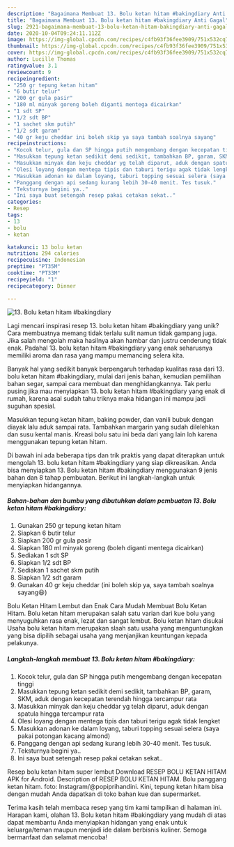 ```yaml
---
description: "Bagaimana Membuat 13. Bolu ketan hitam #bakingdiary Anti Gagal"
title: "Bagaimana Membuat 13. Bolu ketan hitam #bakingdiary Anti Gagal"
slug: 2921-bagaimana-membuat-13-bolu-ketan-hitam-bakingdiary-anti-gagal
date: 2020-10-04T09:24:11.112Z
image: https://img-global.cpcdn.com/recipes/c4fb93f36fee3909/751x532cq70/13-bolu-ketan-hitam-bakingdiary-foto-resep-utama.jpg
thumbnail: https://img-global.cpcdn.com/recipes/c4fb93f36fee3909/751x532cq70/13-bolu-ketan-hitam-bakingdiary-foto-resep-utama.jpg
cover: https://img-global.cpcdn.com/recipes/c4fb93f36fee3909/751x532cq70/13-bolu-ketan-hitam-bakingdiary-foto-resep-utama.jpg
author: Lucille Thomas
ratingvalue: 3.1
reviewcount: 9
recipeingredient:
- "250 gr tepung ketan hitam"
- "6 butir telur"
- "200 gr gula pasir"
- "180 ml minyak goreng boleh diganti mentega dicairkan"
- "1 sdt SP"
- "1/2 sdt BP"
- "1 sachet skm putih"
- "1/2 sdt garam"
- "40 gr keju cheddar ini boleh skip ya saya tambah soalnya sayang"
recipeinstructions:
- "Kocok telur, gula dan SP hingga putih mengembang dengan kecepatan tinggi"
- "Masukkan tepung ketan sedikit demi sedikit, tambahkan BP, garam, SKM, aduk dengan kecepatan terendah hingga tercampur rata"
- "Masukkan minyak dan keju cheddar yg telah diparut, aduk dengan spatula hingga tercampur rata"
- "Olesi loyang dengan mentega tipis dan taburi terigu agak tidak lengket"
- "Masukkan adonan ke dalam loyang, taburi topping sesuai selera (saya pakai potongan kacang almond)"
- "Panggang dengan api sedang kurang lebih 30-40 menit. Tes tusuk."
- "Teksturnya begini ya.."
- "Ini saya buat setengah resep pakai cetakan sekat.."
categories:
- Resep
tags:
- 13
- bolu
- ketan

katakunci: 13 bolu ketan 
nutrition: 294 calories
recipecuisine: Indonesian
preptime: "PT35M"
cooktime: "PT33M"
recipeyield: "1"
recipecategory: Dinner

---
```



![13. Bolu ketan hitam #bakingdiary](https://img-global.cpcdn.com/recipes/c4fb93f36fee3909/751x532cq70/13-bolu-ketan-hitam-bakingdiary-foto-resep-utama.jpg)

Lagi mencari inspirasi resep 13. bolu ketan hitam #bakingdiary yang unik? Cara membuatnya memang tidak terlalu sulit namun tidak gampang juga. Jika salah mengolah maka hasilnya akan hambar dan justru cenderung tidak enak. Padahal 13. bolu ketan hitam #bakingdiary yang enak seharusnya memiliki aroma dan rasa yang mampu memancing selera kita.

Banyak hal yang sedikit banyak berpengaruh terhadap kualitas rasa dari 13. bolu ketan hitam #bakingdiary, mulai dari jenis bahan, kemudian pemilihan bahan segar, sampai cara membuat dan menghidangkannya. Tak perlu pusing jika mau menyiapkan 13. bolu ketan hitam #bakingdiary yang enak di rumah, karena asal sudah tahu triknya maka hidangan ini mampu jadi suguhan spesial.

Masukkan tepung ketan hitam, baking powder, dan vanili bubuk dengan diayak lalu aduk sampai rata. Tambahkan margarin yang sudah dilelehkan dan susu kental manis. Kreasi bolu satu ini beda dari yang lain loh karena menggunakan tepung ketan hitam.


Di bawah ini ada beberapa tips dan trik praktis yang dapat diterapkan untuk mengolah 13. bolu ketan hitam #bakingdiary yang siap dikreasikan. Anda bisa menyiapkan 13. Bolu ketan hitam #bakingdiary menggunakan 9 jenis bahan dan 8 tahap pembuatan. Berikut ini langkah-langkah untuk menyiapkan hidangannya.

<!--inarticleads1-->

##### Bahan-bahan dan bumbu yang dibutuhkan dalam pembuatan 13. Bolu ketan hitam #bakingdiary:

1. Gunakan 250 gr tepung ketan hitam
1. Siapkan 6 butir telur
1. Siapkan 200 gr gula pasir
1. Siapkan 180 ml minyak goreng (boleh diganti mentega dicairkan)
1. Sediakan 1 sdt SP
1. Siapkan 1/2 sdt BP
1. Sediakan 1 sachet skm putih
1. Siapkan 1/2 sdt garam
1. Gunakan 40 gr keju cheddar (ini boleh skip ya, saya tambah soalnya sayang😆)


Bolu Ketan Hitam Lembut dan Enak Cara Mudah Membuat Bolu Ketan Hitam. Bolu ketan hitam merupakan salah satu varian dari kue bolu yang menyuguhkan rasa enak, lezat dan sangat lembut. Bolu ketan hitam disukai Usaha bolu ketan hitam merupakan slaah satu usaha yang menguntungkan yang bisa dipilih sebagai usaha yang menjanjikan keuntungan kepada pelakunya. 

<!--inarticleads2-->

##### Langkah-langkah membuat 13. Bolu ketan hitam #bakingdiary:

1. Kocok telur, gula dan SP hingga putih mengembang dengan kecepatan tinggi
1. Masukkan tepung ketan sedikit demi sedikit, tambahkan BP, garam, SKM, aduk dengan kecepatan terendah hingga tercampur rata
1. Masukkan minyak dan keju cheddar yg telah diparut, aduk dengan spatula hingga tercampur rata
1. Olesi loyang dengan mentega tipis dan taburi terigu agak tidak lengket
1. Masukkan adonan ke dalam loyang, taburi topping sesuai selera (saya pakai potongan kacang almond)
1. Panggang dengan api sedang kurang lebih 30-40 menit. Tes tusuk.
1. Teksturnya begini ya..
1. Ini saya buat setengah resep pakai cetakan sekat..


Resep bolu ketan hitam super lembut Download RESEP BOLU KETAN HITAM APK for Android. Description of RESEP BOLU KETAN HITAM. Bolu panggang ketan hitam. foto: Instagram/@popiprihandini. Kini, tepung ketan hitam bisa dengan mudah Anda dapatkan di toko bahan kue dan supermarket. 

Terima kasih telah membaca resep yang tim kami tampilkan di halaman ini. Harapan kami, olahan 13. Bolu ketan hitam #bakingdiary yang mudah di atas dapat membantu Anda menyiapkan hidangan yang enak untuk keluarga/teman maupun menjadi ide dalam berbisnis kuliner. Semoga bermanfaat dan selamat mencoba!
